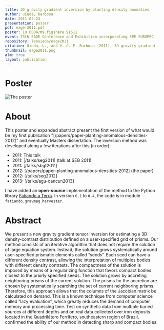 ```yaml
---
title: 3D gravity gradient inversion by planting density anomalies
author: uieda, barbosa
date: 2011-05-23
presentation: poster
pdf: eage-2011.pdf
poster: 10.6084/m9.figshare.91511
event: 73th EAGE Conference and Exhibition incorporating SPE EUROPEC
repository: leouieda/eage2011
citation: Uieda, L., and V. C. F. Barbosa (2011), 3D gravity gradient inversion by planting density anomalies, 73th EAGE Conference & Exhibition incorporating SPE EUROPEC, pp. 1-5
thumbnail: eage2011.png
alm: true
layout: publication
---
```


# Poster

![The poster](/images/poster-eage2011.png)

# About

This poster and expanded abstract present the first version of what would be my
first publication "[/papers/paper-planting-anomalous-densities-2012]" and
eventually Masters dissertation.
The inversion method was developed along a few iterations after this
(in order):

* 2011: This talk
* 2011: [/talks/seg2011] (talk at SEG 2011)
* 2011: [/talks/sbgf2011]
* 2012: [/papers/paper-planting-anomalous-densities-2012] (the paper)
* 2012: [/talks/seg2012]
* 2013: [/talks/agu-cancun2013]

I have added an **open-source** implementation of the method to the Python
library [Fatiando a Terra](http://www.fatiando.org). In version `0.1` to `0.4`,
the code is in module `fatiando.gravmag.harvester`.

# Abstract

We present a new gravity gradient tensor inversion for estimating a 3D
density-contrast distribution defined on a user-specified grid of prisms. Our
method consists of an iterative algorithm that does not require the solution of
large equation system. Instead, the solution grows systematically around
user-specified prismatic elements called “seeds”. Each seed can have a
different density contrast, allowing the interpretation of multiples bodies
with different density contrasts. The compactness of the solution is imposed by
means of a regularizing function that favors compact bodies closest to the
priorly specified seeds. The solution grows by accreting neighboring prisms of
the current solution. The prisms for the accretion are chosen by systematically
searching the set of current neighboring prisms. Therefore, this approach
allows that the columns of the Jacobian matrix be calculated on demand. This is
a known technique from computer science called “lazy evaluation”, which greatly
reduces the demand of computer memory and processing time. Test on synthetic
data from multiple buried sources at different depths and on real data
collected over iron deposits located in the Quadrilátero Ferrífero,
southeastern region of Brazil, confirmed the ability of our method in detecting
sharp and compact bodies.
